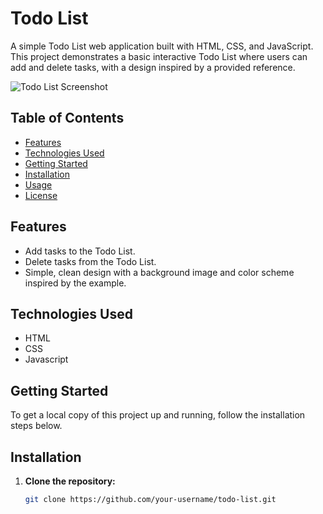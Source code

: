 # Todo List

A simple Todo List web application built with HTML, CSS, and JavaScript. This project demonstrates a basic interactive Todo List where users can add and delete tasks, with a design inspired by a provided reference.

![Todo List Screenshot](https://nkb-backend-media-static-tenxiitian.s3.ap-south-1.amazonaws.com/tenxiitian_prod/programs/Tech+Programs/frontend-content/ccbp/coding-practice-questions/static-websites/todo-list-v6.png)

## Table of Contents

- [Features](#features)
- [Technologies Used](#technologies-used)
- [Getting Started](#getting-started)
- [Installation](#installation)
- [Usage](#usage)
- [License](#license)

## Features

- Add tasks to the Todo List.
- Delete tasks from the Todo List.
- Simple, clean design with a background image and color scheme inspired by the example.

## Technologies Used

- HTML
- CSS
- Javascript

## Getting Started

To get a local copy of this project up and running, follow the installation steps below.

## Installation

1. **Clone the repository:**
   ```bash
   git clone https://github.com/your-username/todo-list.git
